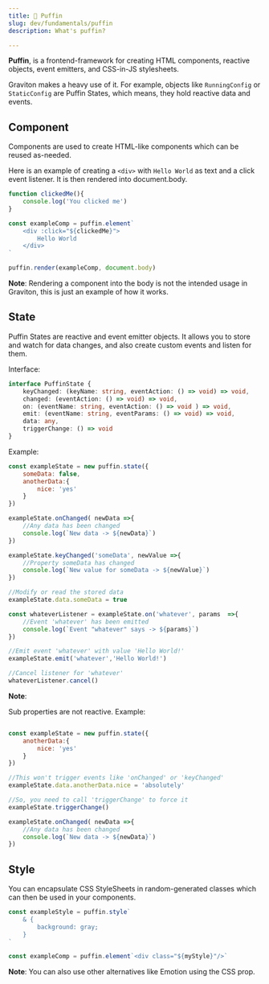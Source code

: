 ```yaml
---
title: 🐧 Puffin
slug: dev/fundamentals/puffin
description: What's puffin?

---
```


**Puffin**, is a frontend-framework for creating HTML components, reactive objects, event emitters, and CSS-in-JS stylesheets.

Graviton makes a heavy use of it. For example, objects like `RunningConfig` or `StaticConfig` are Puffin States, which means, they hold reactive data and events.

## Component

Components are used to create HTML-like components which can be reused as-needed.

Here is an example of creating a `<div>` with `Hello World` as text and a click event listener. It is then rendered into document.body.

```js
function clickedMe(){
	console.log('You clicked me')
}

const exampleComp = puffin.element`
	<div :click="${clickedMe}">
		Hello World
	</div>
`

puffin.render(exampleComp, document.body)
```

**Note**: Rendering a component into the body is not the intended usage in Graviton, this is just an example of how it works.

## State

Puffin States are reactive and event emitter objects. It allows you to store and watch for data changes, and also create custom events and listen for them.

Interface:

```ts
interface PuffinState {
	keyChanged: (keyName: string, eventAction: () => void) => void,
	changed: (eventAction: () => void) => void,
	on: (eventName: string, eventAction: () => void ) => void,
	emit: (eventName: string, eventParams: () => void) => void,
	data: any,
	triggerChange: () => void
}
```

Example:
```js
const exampleState = new puffin.state({
	someData: false,
	anotherData:{
		nice: 'yes'
	}
})

exampleState.onChanged( newData =>{
	//Any data has been changed
	console.log(`New data -> ${newData}`)
})

exampleState.keyChanged('someData', newValue =>{
	//Property someData has changed
	console.log(`New value for someData -> ${newValue}`)
})

//Modify or read the stored data
exampleState.data.someData = true

const whateverListener = exampleState.on('whatever', params  =>{
	//Event 'whatever' has been emitted
	console.log(`Event "whatever" says -> ${params}`)
})

//Emit event 'whatever' with value 'Hello World!'
exampleState.emit('whatever','Hello World!')

//Cancel listener for 'whatever'
whateverListener.cancel()
```

**Note**:

Sub properties are not reactive.
Example:

```js

const exampleState = new puffin.state({
	anotherData:{
		nice: 'yes'
	}
})

//This won't trigger events like 'onChanged' or 'keyChanged'
exampleState.data.anotherData.nice = 'absolutely'

//So, you need to call 'triggerChange' to force it
exampleState.triggerChange()

exampleState.onChanged( newData =>{
	//Any data has been changed
	console.log(`New data -> ${newData}`)
})

```

## Style
You can encapsulate CSS StyleSheets in random-generated classes which can then be used in your components.

```js
const exampleStyle = puffin.style`
	& {
		background: gray;
	}
`

const exampleComp = puffin.element`<div class="${myStyle}"/>`
```

**Note**: You can also use other alternatives like Emotion using the CSS prop.